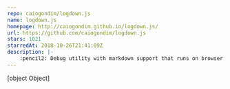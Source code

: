 ```yaml
---
repo: caiogondim/logdown.js
name: logdown.js
homepage: http://caiogondim.github.io/logdown.js/
url: https://github.com/caiogondim/logdown.js
stars: 1021
starredAt: 2018-10-26T21:41:09Z
description: |-
    :pencil2: Debug utility with markdown support that runs on browser and server
---
```


[object Object]
